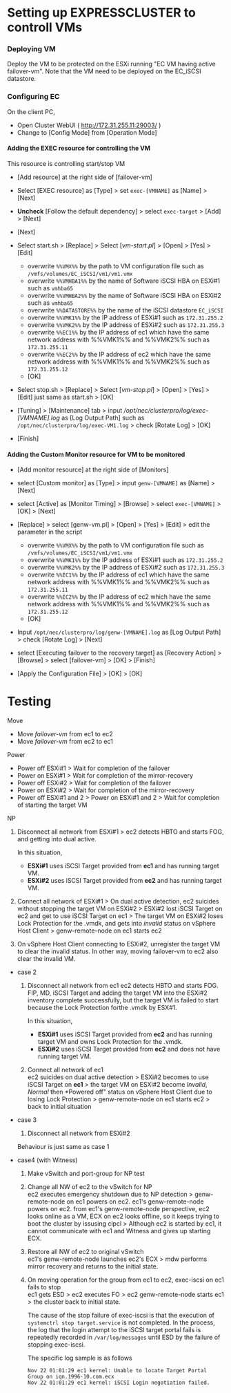 # Setting up EXPRESSCLUSTER to controll VMs

### Deploying VM

Deploy the VM to be protected on the ESXi running "EC VM having active failover-vm".
Note that the VM need to be deployed on the EC_iSCSI datastore.

### Configuring EC

On the client PC,

- Open Cluster WebUI ( http://172.31.255.11:29003/ )
- Change to [Config Mode] from [Operation Mode]

#### Adding the EXEC resource for controlling the VM

This resource is controlling start/stop VM

- [Add resource] at the right side of [failover-vm]
- Select [EXEC resource] as [Type] > set `exec-[VMNAME]` as [Name] > [Next]
- **Uncheck** [Follow the default dependency] > select `exec-target` > [Add] > [Next]

- [Next]
- Select start.sh > [Replace] > Select [*vm-start.pl*] > [Open] > [Yes] > [Edit]

	- overwrite `%%VMX%%`       by the path to VM configuration file such as `/vmfs/volumes/EC_iSCSI/vm1/vm1.vmx`
	- overwrite `%%VMHBA1%%`    by the name of Software iSCSI HBA on ESXi#1 such as `vmhba65`
	- overwrite `%%VMHBA2%%`    by the name of Software iSCSI HBA on ESXi#2 such as `vmhba65`
	- overwrite `%%DATASTORE%%` by the name of the iSCSI datastore `EC_iSCSI`
	- overwrite `%%VMK1%%`      by the IP address of ESXi#1 such as `172.31.255.2`
	- overwrite `%%VMK2%%`      by the IP address of ESXi#2 such as `172.31.255.3`
	- overwrite `%%EC1%%`       by the IP address of ec1 which have the same network address with %%VMK1%% and %%VMK2%% such as `172.31.255.11`
	- overwrite `%%EC2%%`       by the IP address of ec2 which have the same network address with %%VMK1%% and %%VMK2%% such as `172.31.255.12`
	- [OK]

- Select stop.sh > [Replace] > Select [*vm-stop.pl*] > [Open] > [Yes] > [Edit] just same as start.sh > [OK]
- [Tuning] > [Maintenance] tab > input */opt/nec/clusterpro/log/exec-[VMNAME].log* as [Log Output Path] such as `/opt/nec/clusterpro/log/exec-VM1.log` > check [Rotate Log] > [OK]
- [Finish]

#### Adding the Custom Monitor resource for VM to be monitored

- [Add monitor resource] at the right side of [Monitors]
- select [Custom monitor] as [Type] > input `genw-[VMNAME]` as [Name] > [Next]

- select [Active] as [Monitor Timing] > [Browse] > select `exec-[VMNAME]` > [OK] > [Next]
- [Replace] > select [genw-vm.pl] > [Open] > [Yes] > [Edit] > edit the parameter in the script

	- overwrite `%%VMX%%`       by the path to VM configuration file such as `/vmfs/volumes/EC_iSCSI/vm1/vm1.vmx`
	- overwrite `%%VMK1%%`      by the IP address of ESXi#1 such as `172.31.255.2`
	- overwrite `%%VMK2%%`      by the IP address of ESXi#2 such as `172.31.255.3`
	- overwrite `%%EC1%%`       by the IP address of ec1 which have the same network address with %%VMK1%% and %%VMK2%% such as `172.31.255.11`
	- overwrite `%%EC2%%`       by the IP address of ec2 which have the same network address with %%VMK1%% and %%VMK2%% such as `172.31.255.12`
	- [OK]

- Input `/opt/nec/clusterpro/log/genw-[VMNAME].log` as [Log Output Path] > check [Rotate Log] > [Next]
- select [Executing failover to the recovery target] as [Recovery Action] > [Browse] >  select [failover-vm] > [OK] > [Finish]

- [Apply the Configuration File] > [OK] > [OK]

# Testing

Move
- Move *failover-vm* from ec1 to ec2
- Move *failover-vm* from ec2 to ec1


Power
- Power off ESXi#1 > Wait for completion of the failover 
- Power on ESXi#1 > Wait for completion of the mirror-recovery
- Power off ESXi#2 > Wait for completion of the failover
- Power on ESXi#2 > Wait for completion of the mirror-recovery
- Power off ESXi#1 and 2 > Power on ESXi#1 and 2 > Wait for completion of starting the target VM

NP

1. Disconnect all network from ESXi#1  >  ec2 detects HBTO and starts FOG, and getting into dual active.

	In this situation,
	- **ESXi#1** uses iSCSI Target provided from **ec1** and has running target VM.
	- **ESXi#2** uses iSCSI Target provided from **ec2** and has running target VM.

2. Connect all network of ESXi#1  >  On dual active detection, ec2 suicides without stopping the target VM on ESXi#2  >  ESXi#2 lost iSCSI Target on ec2 and get to use iSCSI Target on ec1 > The target VM on ESXi#2 loses Lock Protection for the .vmdk, and gets into *invalid* status on vSphere Host Client > genw-remote-node on ec1 starts ec2 

3. On vSphere Host Client connecting to ESXi#2, unregister the target VM to clear the invalid status. In other way, moving failover-vm to ec2 also clear the invalid VM.

- case 2

	1. Disconnect all network from ec1
	ec2 detects HBTO and starts FOG. FIP, MD, iSCSI Target and adding the target VM into the ESXi#2 inventory complete successfully, but the target VM is failed to start because the Lock Protection forthe .vmdk by ESX#1.

		In this situation,
		- **ESXi#1** uses iSCSI Target provided from **ec2** and has running target VM and owns Lock Protection for the .vmdk.
		- **ESXi#2** uses iSCSI Target provided from **ec2** and does not have running target VM.

	2. Connect all network of ec1  
	ec2 suicides on dual active detection > ESXi#2 becomes to use iSCSI Target on **ec1** > the target VM on ESXi#2 become *Invalid*, *Normal* then *Powered off" status on vSphere Host Client due to losing Lock Protection > genw-remote-node on ec1 starts ec2 > back to initial situation

- case 3

	1. Disconnect all network from ESXi#2

	Behaviour is just same as case 1

- case4 (with Witness)

	1. Make vSwitch and port-group for NP test

	2. Change all NW of ec2 to the vSwitch for NP  
	ec2 executes emergency shutdown due to NP detection  >  genw-remote-node on ec1 powers on ec2. ec1's genw-remote-node powers on ec2. from ec1's genw-remote-node perspective, ec2 looks online as a VM, ECX on ec2 looks offline, so it keeps trying to boot the cluster by issusing clpcl  >  Although ec2 is started by ec1, it cannot communicate with ec1 and Witness and gives up starting ECX.

	3. Restore all NW of ec2 to original vSwitch  
	ec1's genw-remote-node launches ec2's ECX  >  mdw performs mirror recovery and returns to the initial state.

	4. On moving operation for the group from ec1 to ec2, exec-iscsi on ec1 fails to stop  
	ec1 gets ESD  >  ec2 executes FO  >  ec2 genw-remote-node starts ec1 > the cluster back to initial state.
	
		The cause of the stop failure of exec-iscsi is that the execution of `systemctrl stop target.service` is not completed. 
		In the process, the log that the login attempt to the iSCSI target portal fails is repeatedly recorded in `/var/log/messages` until ESD by the failure of stopping exec-iscsi.

		The specific log sample is as follows
		```
		Nov 22 01:01:29 ec1 kernel: Unable to locate Target Portal Group on iqn.1996-10.com.ecx
		Nov 22 01:01:29 ec1 kernel: iSCSI Login negotiation failed.
		```